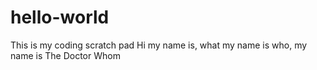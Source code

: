 # hello-world
This is my coding scratch pad
Hi my name is, what my name is who, my name is The Doctor Whom
